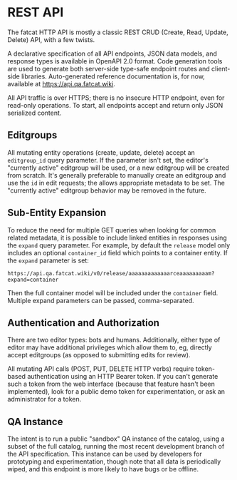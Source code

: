 # REST API

The fatcat HTTP API is mostly a classic REST CRUD (Create, Read, Update,
Delete) API, with a few twists.

A declarative specification of all API endpoints, JSON data models, and
response types is available in OpenAPI 2.0 format. Code generation tools are
used to generate both server-side type-safe endpoint routes and client-side
libraries. Auto-generated reference documentation is, for now, available at
<https://api.qa.fatcat.wiki>.

All API traffic is over HTTPS; there is no insecure HTTP endpoint, even for
read-only operations. To start, all endpoints accept and return only JSON
serialized content.

## Editgroups

All mutating entity operations (create, update, delete) accept an
`editgroup_id` query parameter. If the parameter isn't set, the editor's
"currently active" editgroup will be used, or a new editgroup will be created
from scratch. It's generally preferable to manually create an editgroup and use
the `id` in edit requests; the allows appropriate metadata to be set. The
"currently active" editgroup behavior may be removed in the future.

## Sub-Entity Expansion

To reduce the need for multiple GET queries when looking for common related
metadata, it is possible to include linked entities in responses using the
`expand` query parameter. For example, by default the `release` model only
includes an optional `container_id` field which points to a container entity.
If the `expand` parameter is set:

    https://api.qa.fatcat.wiki/v0/release/aaaaaaaaaaaaarceaaaaaaaaam?expand=container

Then the full container model will be included under the `container` field.
Multiple expand parameters can be passed, comma-separated.

## Authentication and Authorization

There are two editor types: bots and humans. Additionally, either type of
editor may have additional privileges which allow them to, eg, directly accept
editgroups (as opposed to submitting edits for review).

All mutating API calls (POST, PUT, DELETE HTTP verbs) require token-based
authentication using an HTTP Bearer token. If you can't generate such a token
from the web interface (because that feature hasn't been implemented), look for
a public demo token for experimentation, or ask an administrator for a token.

## QA Instance

The intent is to run a public "sandbox" QA instance of the catalog, using a
subset of the full catalog, running the most recent development branch of the
API specification. This instance can be used by developers for prototyping and
experimentation, though note that all data is periodically wiped, and this
endpoint is more likely to have bugs or be offline.

